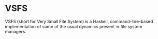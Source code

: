 # VSFS
VSFS (short for Very Small File System) is a Haskell, command-line-based implementation of some of the usual dynamics present in file system managers.
